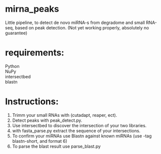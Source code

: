 mirna_peaks
===========
Little pipeline, to detect de novo miRNA-s from degradome and small RNA-seq, based on peak detection. (Not yet working properly, absolutely no guarantee)<br>

requirements:
=============
Python<br>
NuPy<br>
intersectbed<br>
blastn<br>


Instructions:
=============
1. Trimm your small RNAs  with (cutadapt, reaper, ect).<br>
2. Detect peaks with peak_detect.py.<br>
3. Use intersectbed to discover the intersection of your two libraries.<br>
4. with fasta_parse.py extract the sequence of your intersections.<br>
5. To confirm your miRNAs use Blastn against known miRNAs (use -tag blastn-short, and format 6)<br> 
6. To parse the blast result use parse_blast.py<br>